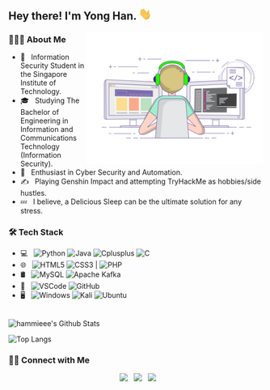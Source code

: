 <h2> Hey there! I'm Yong Han. <img src="https://github.com/hammieee/hammieee/blob/main/Hi.gif" width="25"></h2>
<img align="right" alt="GIF" src="https://github.com/hammieee/hammieee/blob/main/gif3.gif" width="350"/>

<h3> 👨🏻‍💻 About Me </h3>

- 🔭 &nbsp; Information Security Student in the Singapore Institute of Technology.
- 🎓 &nbsp; Studying The Bachelor of Engineering in Information and Communications Technology (Information Security).
- 🌱 &nbsp; Enthusiast in Cyber Security and Automation.
- ✍️ &nbsp; Playing Genshin Impact and attempting TryHackMe as hobbies/side hustles.
- 💤 &nbsp; I believe, a Delicious Sleep can be the ultimate solution for any stress. 

<h3>🛠 Tech Stack</h3>

- 💻 &nbsp; ![Python](https://img.shields.io/badge/-Python-456888?style=flat&logo=python&logoColor=white)  ![Java](https://img.shields.io/badge/-Java-F89820?style=flat&logo=java&logoColor=white)  ![Cplusplus](https://img.shields.io/badge/-C++-0175C2?style=flat&logo=cplusplus&logoColor=white)  ![C](https://img.shields.io/badge/-C%20Language-0175C2?style=flat&logo=c&logoColor=white)  
- 🌐 &nbsp; ![HTML5](https://img.shields.io/badge/-HTML5-E34F26?style=flat&logo=html5&logoColor=white)  ![CSS3](https://img.shields.io/badge/-CSS3-1572B6?style=flat&logo=css3) | ![PHP](https://img.shields.io/badge/-PHP-777BB4?style=flat&logo=php&logoColor=white)
- 🛢  &nbsp; ![MySQL](https://img.shields.io/badge/MySQL-4479A1?style=flat&logo=mysql&logoColor=white)  ![Apache Kafka](https://img.shields.io/badge/-Apache%20Kafka-231F20?style=flat&logo=apache-kafka&logoColor=white)
- 🔧 &nbsp; ![VSCode](https://img.shields.io/badge/-VSCode-007ACC?style=flat&logo=visual-studio-code&logoColor=white)  ![GitHub](https://img.shields.io/badge/-Github-181717?style=flat&logo=github&logoColor=white)
- 🖥 &nbsp; ![Windows](https://img.shields.io/badge/Windows-0078D6?style=flat&logo=windows&logoColor=white)  ![Kali](https://img.shields.io/badge/Kali-268BEE?style=flat&logo=kalilinux&logoColor=white)  ![Ubuntu](https://img.shields.io/badge/Ubuntu-E95420?style=flat&logo=ubuntu&logoColor=white)

<br>

<img align="center" src="https://github-readme-stats.vercel.app/api?username=hammieee&include_all_commits=true&count_private=true&show_icons=true&line_height=20&title_color=7A7ADB&icon_color=2234AE&text_color=D3D3D3&bg_color=0,000000,130F40" alt="hammieee's Github Stats">

</br>

![Top Langs](https://github-readme-stats.vercel.app/api/top-langs/?username=hammieee&layout=compact&text_color=daf7dc&bg_color=151515)


<h3> 🤝🏻 Connect with Me </h3>

<p align="center">
<!--&nbsp; <a href="https://twitter.com/_souvik_guria" target="_blank" rel="noopener noreferrer"><img src="https://img.icons8.com/plasticine/100/000000/twitter.png" width="50" /></a>  -->
&nbsp; <a href="https://www.linkedin.com/in/wong-yong-han/" target="_blank" rel="noopener noreferrer"><img src="https://img.icons8.com/plasticine/100/000000/linkedin.png" width="50" /></a>
&nbsp; <a href="mailto: tomwong2510@gmail. com" target="_blank" rel="noopener noreferrer"><img src="https://img.icons8.com/plasticine/100/000000/gmail.png"  width="50" /></a>
&nbsp; <a href="https://www.instagram.com/mougyoughau/" target="_blank" rel="noopener noreferrer"><img src="https://img.icons8.com/plasticine/100/000000/instagram-new.png" width="50" /></a>  
</p>

<!--
#### **Visitor Count**
 ![Visitor Count](https://profile-counter.glitch.me/{hammieee}/count.svg)

⭐️ From [devSouvik](https://github.com/devSouvik)

**hammieee/hammieee** is a ✨ _special_ ✨ repository because its `README.md` (this file) appears on your GitHub profile.

Here are some ideas to get you started:

- 🔭 I’m currently working on ...
- 🌱 I’m currently learning ...
- 👯 I’m looking to collaborate on ...
- 🤔 I’m looking for help with ...
- 💬 Ask me about ...
- 📫 How to reach me: ...
- 😄 Pronouns: ...
- ⚡ Fun fact: ...
-->
